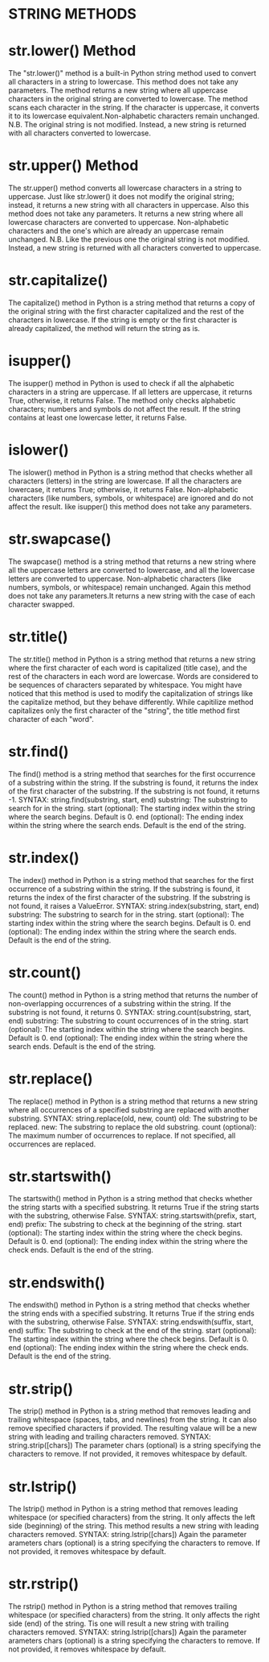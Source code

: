 # STRING METHODS 
# str.lower() Method
The "str.lower()" method is a built-in Python string method used to convert all characters in a string to lowercase. This method does not take any parameters. The method returns a new string where all uppercase characters in the original string are converted to lowercase.
The method scans each character in the string. If the character is uppercase, it converts it to its lowercase equivalent.Non-alphabetic characters remain unchanged.
N.B. The original string is not modified. Instead, a new string is returned with all characters converted to lowercase.

# str.upper() Method
The str.upper() method converts all lowercase characters in a string to uppercase. Just like str.lower() it does not modify the original string; instead, it returns a new string with all characters in uppercase. Also this method does not take any parameters. 
It returns a new string where all lowercase characters are converted to uppercase. Non-alphabetic characters and the one's which are already an uppercase remain unchanged.
N.B. Like the previous one the original string is not modified. Instead, a new string is returned with all characters converted to uppercase.

# str.capitalize()
The capitalize() method in Python is a string method that returns a copy of the original string with the first character capitalized and the rest of the characters in lowercase. If the string is empty or the first character is already capitalized, the method will return the string as is.

# isupper()
The isupper() method in Python is used to check if all the alphabetic characters in a string are uppercase. If all letters are uppercase, it returns True, otherwise, it returns False. The method only checks alphabetic characters; numbers and symbols do not affect the result.
If the string contains at least one lowercase letter, it returns False.

# islower()
The islower() method in Python is a string method that checks whether all characters (letters) in the string are lowercase. If all the characters are lowercase, it returns True; otherwise, it returns False. Non-alphabetic characters (like numbers, symbols, or whitespace) are ignored and do not affect the result.
like isupper() this method does not take any parameters.

# str.swapcase()
The swapcase() method is a string method that returns a new string where all the uppercase letters are converted to lowercase, and all the lowercase letters are converted to uppercase. Non-alphabetic characters (like numbers, symbols, or whitespace) remain unchanged.
Again this method does not take any parameters.It returns a new string with the case of each character swapped.

# str.title()
The str.title() method in Python is a string method that returns a new string where the first character of each word is capitalized (title case), and the rest of the characters in each word are lowercase. Words are considered to be sequences of characters separated by whitespace.
You might have noticed that this method is used to modify the capitalization of strings like the capitalize method, but they behave differently. While capitilize method capitalizes only the first character of the "string", the title method first character of each "word".

# str.find()
The find() method is a string method that searches for the first occurrence of a substring within the string. If the substring is found, it returns the index of the first character of the substring. If the substring is not found, it returns -1.
SYNTAX: string.find(substring, start, end)
    substring: The substring to search for in the string.
    start (optional): The starting index within the string where the search begins. Default is 0.
    end (optional): The ending index within the string where the search ends. Default is the end of the string.

# str.index()
The index() method in Python is a string method that searches for the first occurrence of a substring within the string. If the substring is found, it returns the index of the first character of the substring. If the substring is not found, it raises a ValueError.
SYNTAX: string.index(substring, start, end)
    substring: The substring to search for in the string.
    start (optional): The starting index within the string where the search begins. Default is 0.
    end (optional): The ending index within the string where the search ends. Default is the end of the string.

# str.count()
The count() method in Python is a string method that returns the number of non-overlapping occurrences of a substring within the string. If the substring is not found, it returns 0.
SYNTAX: string.count(substring, start, end)
    substring: The substring to count occurrences of in the string.
    start (optional): The starting index within the string where the search begins. Default is 0.
    end (optional): The ending index within the string where the search ends. Default is the end of the string.

# str.replace()
The replace() method in Python is a string method that returns a new string where all occurrences of a specified substring are replaced with another substring.
SYNTAX: string.replace(old, new, count)
    old: The substring to be replaced.
    new: The substring to replace the old substring.
    count (optional): The maximum number of occurrences to replace. If not specified, all occurrences are replaced.

# str.startswith()
The startswith() method in Python is a string method that checks whether the string starts with a specified substring. It returns True if the string starts with the substring, otherwise False.
SYNTAX: string.startswith(prefix, start, end)
    prefix: The substring to check at the beginning of the string.
    start (optional): The starting index within the string where the check begins. Default is 0.
    end (optional): The ending index within the string where the check ends. Default is the end of the string.

# str.endswith()
The endswith() method in Python is a string method that checks whether the string ends with a specified substring. It returns True if the string ends with the substring, otherwise False.
SYNTAX: string.endswith(suffix, start, end)
    suffix: The substring to check at the end of the string.
    start (optional): The starting index within the string where the check begins. Default is 0.
    end (optional): The ending index within the string where the check ends. Default is the end of the string.

# str.strip()
The strip() method in Python is a string method that removes leading and trailing whitespace (spaces, tabs, and newlines) from the string. It can also remove specified characters if provided. The resulting valaue will be a new string with leading and trailing characters removed.
SYNTAX: string.strip([chars])
    The parameter chars (optional) is a string specifying the characters to remove. If not provided, it removes whitespace by default.

# str.lstrip()
The lstrip() method in Python is a string method that removes leading whitespace (or specified characters) from the string. It only affects the left side (beginning) of the string. This method results a new string with leading characters removed.
SYNTAX: string.lstrip([chars])
    Again the parameter arameters chars (optional) is a string specifying the characters to remove. If not provided, it removes whitespace by default.

# str.rstrip()
The rstrip() method in Python is a string method that removes trailing whitespace (or specified characters) from the string. It only affects the right side (end) of the string. Tis one will result a new string with trailing characters removed.
SYNTAX: string.lstrip([chars])
    Again the parameter arameters chars (optional) is a string specifying the characters to remove. If not provided, it removes whitespace by default.